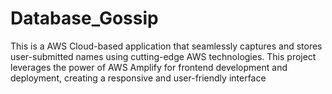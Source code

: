# Database_Gossip
This is a AWS Cloud-based application that seamlessly captures and stores user-submitted names using cutting-edge AWS technologies. This project leverages the power of AWS Amplify for frontend development and deployment, creating a responsive and user-friendly interface

